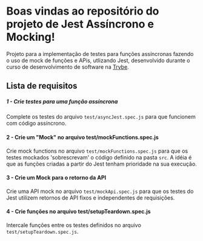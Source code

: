 # Boas vindas ao repositório do projeto de Jest Assíncrono e Mocking!

Projeto para a implementação de testes para funções assíncronas fazendo o uso de mock de funções e APis, utlizando Jest, desenvolvido durante o curso de desenvolvimento de software na [Trybe](https://www.betrybe.com/).

## Lista de requisitos

##### 1 - Crie testes para uma função assíncrona

Complete os testes do arquivo `test/asyncJest.spec.js` para que funcionem com código assíncrono.

#### 2 - Crie um "Mock" no arquivo test/mockFunctions.spec.js

Crie mock functions no arquivo `test/mockFunctions.spec.js` para que os testes mockados 'sobrescrevam' o código definido na pasta `src`. A idéia é que as funções criadas a partir do Jest tenham prioridade na sua execução.

#### 3 - Crie um Mock para o retorno da API

Crie uma API mock no arquivo `test/mockApi.spec.js` para que os testes do Jest utilizem retornos de API fixos e independentes de requisições.

#### 4 - Crie funções no arquivo test/setupTeardown.spec.js

Intercale funções entre os testes definidos no arquivo `test/setupTeardown.spec.js`.
